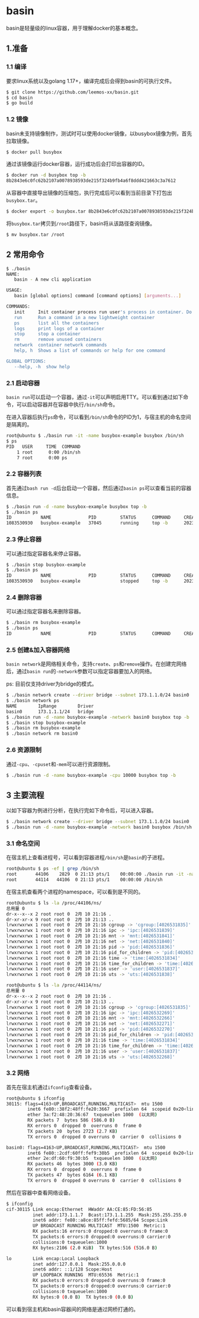 # basin
basin是轻量级的linux容器，用于理解docker的基本概念。

## 1.准备
### 1.1 编译
要求linux系统以及golang 1.17+，编译完成后会得到basin的可执行文件。
```bash
$ git clone https://github.com/leemos-xx/basin.git
$ cd basin
$ go build
```

### 1.2 镜像
basin未支持镜像制作，测试时可以使用docker镜像，以busybox镜像为例，首先拉取镜像。
```bash
$ docker pull busybox
```

通过该镜像运行docker容器，运行成功后会打印出容器的ID。
```bash
$ docker run -d busybox top -b
8b2843e6c0fc62b2107a0078938593de215f324b9fb4a6f8ddd421663c3a7612 
```

从容器中直接导出镜像的压缩包，执行完成后可以看到当前目录下打包出`busybox.tar`。
```bash
$ docker export -o busybox.tar 8b2843e6c0fc62b2107a0078938593de215f324b9fb4a6f8ddd421663c3a7612
```

将`busybox.tar`拷贝到`/root`路径下，basin将从该路径查询镜像。
```bash
$ mv busybox.tar /root
```

## 2 常用命令
```bash
$ ./basin
NAME:
   basin - A new cli application

USAGE:
   basin [global options] command [command options] [arguments...]

COMMANDS:
   init     Init container process run user's process in container. Do not call it outside
   run      Run a command in a new lightweight container
   ps       list all the containers
   logs     print logs of a container
   stop     stop a container
   rm       remove unused containers
   network  container network commands
   help, h  Shows a list of commands or help for one command

GLOBAL OPTIONS:
   --help, -h  show help

```
### 2.1 启动容器
`basin run`可以启动一个容器，通过`-it`可以声明启用TTY。可以看到通过如下命令，可以启动容器并在容器中执行`/bin/sh`命令。

在进入容器后执行`ps`命令，可以看到`/bin/sh`命令的PID为1，与宿主机的命名空间是隔离的。
```bash
root@ubuntu $ ./basin run -it -name busybox-example busybox /bin/sh
$ ps
PID   USER     TIME  COMMAND
    1 root      0:00 /bin/sh
    7 root      0:00 ps
```

### 2.2 容器列表
首先通过`bash run -d`后台启动一个容器，然后通过`basin ps`可以查看当前的容器信息。
```bash
$ ./basin run -d -name busybox-example busybox top -b
$ ./basin ps
ID           NAME              PID         STATUS      COMMAND     CREATED
1083530930   busybox-example   37045       running     top -b      2023-02-10 20:31:38
```

### 2.3 停止容器
可以通过指定容器名来停止容器。
```bash
$ ./basin stop busybox-example
$ ./basin ps
ID           NAME              PID         STATUS      COMMAND     CREATED
1083530930   busybox-example               stopped     top -b      2023-02-10 20:31:38
```

### 2.4 删除容器
可以通过指定容器名来删除容器。
```bash
$ ./basin rm busybox-example
$ ./basin ps
ID           NAME              PID         STATUS      COMMAND     CREATED
```

### 2.5 创建&加入容器网络
`basin network`是网络相关命令，支持`create`、`ps`和`remove`操作。在创建完网络后，通过`basin run`的`-network`参数可以指定容器要加入的网络。

ps: 目前仅支持driver为bridge的模式。
```bash
$ ./basin network create --driver bridge --subnet 173.1.1.0/24 basin0
$ ./basin network ps
NAME        IpRange        Driver
basin0      173.1.1.1/24   bridge
$ ./basin run -d -name busybox-example -network basin0 busybox top -b
$ ./basin stop busybox-example
$ ./basin rm busybox-example
$ ./basin network rm basin0
```

### 2.6 资源限制
通过`-cpu`、`-cpuset`和`-mem`可以进行资源限制。
```bash
$ ./basin run -d -name busybox-example -cpu 10000 busybox top -b
```

## 3 主要流程
以如下容器为例进行分析，在执行完如下命令后，可以进入容器。
```bash
$ ./basin network create --driver bridge --subnet 173.1.1.0/24 basin0
$ ./basin run -d -name busybox-example -network basin0 busybox /bin/sh
```

### 3.1 命名空间
在宿主机上查看进程号，可以看到容器进程`/bin/sh`是`basin`的子进程。
```bash
root@ubuntu $ ps -ef | grep /bin/sh
root       44106    2829  0 21:13 pts/1    00:00:00 ./basin run -it -name busybox-example busybox /bin/sh
root       44114   44106  0 21:13 pts/1    00:00:00 /bin/sh 
```

在宿主机查看两个进程的namespace，可以看到是不同的。
```bash
root@ubuntu $ ls -la /proc/44106/ns/
总用量 0
dr-x--x--x 2 root root 0  2月 10 21:16 .
dr-xr-xr-x 9 root root 0  2月 10 21:13 ..
lrwxrwxrwx 1 root root 0  2月 10 21:16 cgroup -> 'cgroup:[4026531835]'
lrwxrwxrwx 1 root root 0  2月 10 21:16 ipc -> 'ipc:[4026531839]'
lrwxrwxrwx 1 root root 0  2月 10 21:16 mnt -> 'mnt:[4026531841]'
lrwxrwxrwx 1 root root 0  2月 10 21:16 net -> 'net:[4026531840]'
lrwxrwxrwx 1 root root 0  2月 10 21:16 pid -> 'pid:[4026531836]'
lrwxrwxrwx 1 root root 0  2月 10 21:16 pid_for_children -> 'pid:[4026531836]'
lrwxrwxrwx 1 root root 0  2月 10 21:16 time -> 'time:[4026531834]'
lrwxrwxrwx 1 root root 0  2月 10 21:16 time_for_children -> 'time:[4026531834]'
lrwxrwxrwx 1 root root 0  2月 10 21:16 user -> 'user:[4026531837]'
lrwxrwxrwx 1 root root 0  2月 10 21:16 uts -> 'uts:[4026531838]'

root@ubuntu $ ls -la /proc/44114/ns/
总用量 0
dr-x--x--x 2 root root 0  2月 10 21:16 .
dr-xr-xr-x 9 root root 0  2月 10 21:13 ..
lrwxrwxrwx 1 root root 0  2月 10 21:16 cgroup -> 'cgroup:[4026531835]'
lrwxrwxrwx 1 root root 0  2月 10 21:16 ipc -> 'ipc:[4026532269]'
lrwxrwxrwx 1 root root 0  2月 10 21:16 mnt -> 'mnt:[4026532266]'
lrwxrwxrwx 1 root root 0  2月 10 21:16 net -> 'net:[4026532271]'
lrwxrwxrwx 1 root root 0  2月 10 21:16 pid -> 'pid:[4026532270]'
lrwxrwxrwx 1 root root 0  2月 10 21:16 pid_for_children -> 'pid:[4026532270]'
lrwxrwxrwx 1 root root 0  2月 10 21:16 time -> 'time:[4026531834]'
lrwxrwxrwx 1 root root 0  2月 10 21:16 time_for_children -> 'time:[4026531834]'
lrwxrwxrwx 1 root root 0  2月 10 21:16 user -> 'user:[4026531837]'
lrwxrwxrwx 1 root root 0  2月 10 21:16 uts -> 'uts:[4026532268]'
```

### 3.2 网络
首先在宿主机通过`ifconfig`查看设备。
```bash
root@ubuntu $ ifconfig
30115: flags=4163<UP,BROADCAST,RUNNING,MULTICAST>  mtu 1500
        inet6 fe80::38f2:48ff:fe20:3667  prefixlen 64  scopeid 0x20<link>
        ether 3a:f2:48:20:36:67  txqueuelen 1000  (以太网)
        RX packets 7  bytes 586 (586.0 B)
        RX errors 0  dropped 0  overruns 0  frame 0
        TX packets 20  bytes 2723 (2.7 KB)
        TX errors 0  dropped 0 overruns 0  carrier 0  collisions 0

basin0: flags=4163<UP,BROADCAST,RUNNING,MULTICAST>  mtu 1500
        inet6 fe80::2cdf:60ff:fef9:30b5  prefixlen 64  scopeid 0x20<link>
        ether 2e:df:60:f9:30:b5  txqueuelen 1000  (以太网)
        RX packets 46  bytes 3000 (3.0 KB)
        RX errors 0  dropped 0  overruns 0  frame 0
        TX packets 47  bytes 6164 (6.1 KB)
        TX errors 0  dropped 0 overruns 0  carrier 0  collisions 0
```

然后在容器中查看网络设备。
```bash
$ ifconfig
cif-30115 Link encap:Ethernet  HWaddr AA:CE:85:FD:56:85  
          inet addr:173.1.1.7  Bcast:173.1.1.255  Mask:255.255.255.0
          inet6 addr: fe80::a8ce:85ff:fefd:5685/64 Scope:Link
          UP BROADCAST RUNNING MULTICAST  MTU:1500  Metric:1
          RX packets:16 errors:0 dropped:0 overruns:0 frame:0
          TX packets:6 errors:0 dropped:0 overruns:0 carrier:0
          collisions:0 txqueuelen:1000 
          RX bytes:2106 (2.0 KiB)  TX bytes:516 (516.0 B)

lo        Link encap:Local Loopback  
          inet addr:127.0.0.1  Mask:255.0.0.0
          inet6 addr: ::1/128 Scope:Host
          UP LOOPBACK RUNNING  MTU:65536  Metric:1
          RX packets:0 errors:0 dropped:0 overruns:0 frame:0
          TX packets:0 errors:0 dropped:0 overruns:0 carrier:0
          collisions:0 txqueuelen:1000 
          RX bytes:0 (0.0 B)  TX bytes:0 (0.0 B)
```

可以看到宿主机和basin容器间的网络是通过网桥打通的。